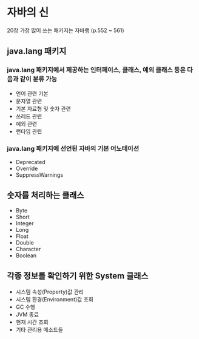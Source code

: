# 자바의 신

20장 가장 많이 쓰는 패키지는 자바랭 (p.552 ~ 561)

## **java.lang 패키지**

### java.lang 패키지에서 제공하는 인터페이스, 클래스, 예외 클래스 등은 다음과 같이 분류 가능
- 언어 관련 기본
- 문자열 관련
- 기본 자료형 및 숫자 관련
- 쓰레드 관련
- 예외 관련
- 런타임 관련

### java.lang 패키지에 선언된 자바의 기본 어노테이션
- Deprecated
- Override
- SuppressWarnings

## **숫자를 처리하는 클래스**
- Byte
- Short
- Integer
- Long
- Float
- Double
- Character
- Boolean

## **각종 정보를 확인하기 위한 System 클래스**
- 시스템 속성(Property)값 관리
- 시스템 환경(Environment)값 조회
- GC 수행
- JVM 종료
- 현재 시간 조회
- 기타 관리용 메소드들